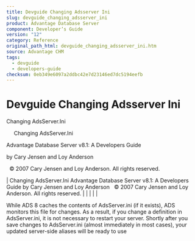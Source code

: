 ```yaml
---
title: Devguide Changing Adsserver Ini
slug: devguide_changing_adsserver_ini
product: Advantage Database Server
component: Developer’s Guide
version: "12"
category: Reference
original_path_html: devguide_changing_adsserver_ini.htm
source: Advantage CHM
tags:
  - devguide
  - developers-guide
checksum: 0eb349e6097a2ddbc42e7d23146ed7dc5194eefb
---
```


# Devguide Changing Adsserver Ini

Changing AdsServer.Ini

     Changing AdsServer.Ini

Advantage Database Server v8.1: A Developers Guide

by Cary Jensen and Loy Anderson

  © 2007 Cary Jensen and Loy Anderson. All rights reserved.

| Changing AdsServer.Ini  Advantage Database Server v8.1: A Developers Guide  by Cary Jensen and Loy Anderson    © 2007 Cary Jensen and Loy Anderson. All rights reserved. |  |  |  |  |

While ADS 8 caches the contents of AdsServer.ini (if it exists), ADS monitors this file for changes. As a result, if you change a definition in AdsServer.ini, it is not necessary to restart your server. Shortly after you save changes to AdsServer.ini (almost immediately in most cases), your updated server-side aliases will be ready to use
